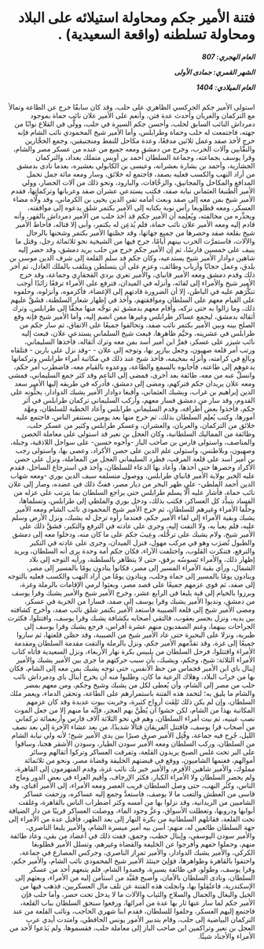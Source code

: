 <h1 dir="rtl">فتنة الأمير جكم ومحاولة استيلائه على البلاد ومحاولة تسلطنه (واقعة السعيدية) .</h1>

<h5 dir="rtl">العام الهجري:  807

الشهر القمري: جمادى الأولى

العام الميلادي: 1404</h5>

<p dir="rtl">استولى الأمير جكم الجركسي الظاهري على حلب، وقد كان سابقًا خرج عن الطاعة وتمالأ مع التركمان والعربان وأحدث عدة فتن، وأنعم على الأمير علان نائب حماة بموجود دمرداش النائب السابق لحلب، وأحسن جكم السيرة في حلب، وولَّى في القلاع نوابًا من جهته، فاجتمعت له حلب وحماة وطرابلس، وأما الأمير شيخ المحمودي نائب الشام فإنه خرج لأخذ صفد وعمل ثلاثين مدفعًا، وعدة مكاحل للنفط ومنجنيقين، وجمع الحجَّارين والنقَّابين وآلات الحرب، وخرج من دمشق ومعه جميع من عنده من عسكر مصر والشام، وقرا يوسف بجماعته، وجماعة السلطان أحمد بن أويس متملك بغداد، والتركمان الجشارية، وأحمد بن بشارة بعشرانه، وعيسى بن الكابولي بعشيره، بعدما نادى بدمشق من أراد النهب والكسب فعليه بصفد، فاجتمع له خلائق، وسار ومعه مائة جمل تحمل المدافع والمكاحل والمجانيق، والزحَّافات، والبارود، ونحو ذلك من آلات الحصار، وولي الأمير ألطنبغا العثماني نيابة صفد، فكتب يستدعي عشران صفد وعربانها وتركمانها، فقدم الأمير شيخ بمن معه إلى صفد وبعث أمامه تقي الدين يحيى بن الكرماني، وقد ولَّاه مضاء العسكر، ومعه قطلوبغا رأس نوبة بكتابه إلى الأمير بكتمر شلق يدعوه إلى موافقته، ويحذِّره من مخالفته، ويُعلِمه أن الأمير جكم قد أخذ حلب من الأمير دمرداش بالقهر، وأنه قادم إليه ومعه الأمير علان نائب حماة، فلم يُذعِن له بكتمر، وأبى إلا قتاله، فأحاط الأمير شيخ بقلعة صفد وحصرها من جميع جهاتها، وقد حصَّنها الأمير بكتمر وشحنها بالرجال والآلات، فاستمرَّت الحرب بينهم أيامًا، جرح فيها من الشيخية نحو ثلاثمائة رجل، وقتل ما ينيف على خمسين فارسًا، ثم إن الأمير جكم خرج من حلب يريد دمشق، وقد حضر إليه شاهين دوادار الأمير شيخ يستدعيه، وكان جكم قد سلم القلعة إلى شرف الدين موسى بن يلدق، وعمل حجابًا وأرباب وظائف، وعزم على أن يتسلطن ويتلقب بالملك العادل، ثم أخر ذلك وقدم دمشق ومعه الأمير قانباي، والأمير تغري بردي القجقاري وجماعة، وقد خرج الأمير شيخ والأمراء إلى لقائه، وأنزله في الميدان، فترفع على الأمراء ترفعًا زائدًا أوجب تنكُّرَهم عليه في الباطن، إلا أن الضرورة قادتهم إلى الإغضاء، فأكرموه، وأنزلوه، وحلفوه على القيام معهم على السلطان وموافقتهم، وأخذ في إظهار شعار السلطنة، فشَقَّ عليهم ذلك، وما زالوا به حتى تركه، وأقام معهم بدمشق ثم توجَّه منها مخفًّا إلى طرابلس، وترك أثقاله بدمشق، ليجمع عساكر طرابلس وغيرها ممن انضم إليه، وأما الأمير شيخ فإنه وقع الصلح بينه وبين الأمير بكتمر نائب صفد، وتحالفوا جميعًا على الاتفاق، ثم سار جكم من طرابلس في عشرينه، وخيَّم ظاهرها، فبعث شيخ السلماني يستدعي علان، فبعث إليه نائب شيزر على عسكر، ففرَّ ابن أمير أسد بمن معه وترك أثقاله، فأخذها السليماني، ورتب أمر قلعة صهيون، وجعل بيازير بها، وتوجه إلى علان - -وقد نزل على بارين - فتلقاه وبالغ في كرامته، وأنزله بمخيمه، فأخذ شيخ عند ذلك في مكاتبة أمراء طرابلس وتركمانها يدعوهم إلى طاعته، فأجابوه بالسمع والطاعة، ووعدوه بالقيام معه، فاضطرب أمر جكم، وانسلَّ عنه من معه، طائفة بعد أخرى، فمضى إلى الناعم وقد كثر جمع السليماني، فمشى ومعه علان يريدان جكم فتركهم، ومضى إلى دمشق، فأدركه في طريقه إليها الأمير سعد الدين إبراهيم بن غراب، ويشبك العثماني، وأقبغا دوادار الأمير يشبك الدوادار، يحثُّونه على القدوم، وقد سار من دمشق فسار معهم، وأركب السليماني تركمان طرابلس في أثر جكم، فأخذوا بعض أطرافه، وقدم السليماني طرابلس وأعاد الخطبة للسلطان، ومهَّد أمورها، وكتب يُعلِم السلطان بذلك، ثم خرج منها بعد يومين يستنفر الناس، فاجتمع عليه خلائق من التركمان، والعربان، والعشران، وعسكر طرابلس وكثير من عسكر حلب، وطائفة من المماليك السلطانية، وكان العجل بن نعير قد استولى على معاملة الحصن والمناصف، واستولى فارس بن صاحب الباز -وأخوه حسين- على سواحل اللاذقية، وجبلة، وصهيون، وبلاطنس، واستولى علم الدين على حصن الأكراد، وعصى بها، واستولى رجب بن أمير أسد على قلعة المرقب، فطرد السليماني العجل من المعاملة، ونزل على حصن الأكراد وحصرها حتى أخذها، وأعاد بها الدعاء للسلطان، وأخذ في استرجاع الساحل، فقدم عليه الخبر بولاية الأمير قانباي طرابلس، ووصول متسلمه سيف الدين بوري -ومعه شهاب الدين أحمد الملطي- على ظهر البحر من ديار مصر، ففتَّ ذلك في عضده، وصار إلى علان نائب حماة، فأشار عليه ألَّا يسلم طرابلس حتى يراجع السلطان بما يترتب على عزله من الفساد بتبدُّد كل العساكر، فكتب بذلك، ودخل بوري والملطي إلى طرابلس، وتسلماها، وحلَّفا الأمراء وغيرهم للسلطان، ثم خرج الأمير شيخ المحمودي نائب الشام ومعه الأمير يشبك وبقية الأمراء إلى لقاء الأمير جكم، فعندما رأوه ترجل له يشبك، ونزل الأرض وسلم عليه، فلم يعبأ به، ولا التفت إليه، وجرى على عادته في الترفع والتكبر، فشقَّ ذلك على الأمير شيخ، ولام يشبك على ترجُّله، وعِيبَ جكم على ما كان منه، ودخلوا معه إلى دمشق والطبول تُضرَب وهو في مركب مهول، فنزل الميدان، وجرى على عادته في التكبر والترفع، فتنكرت القلوب، واختلفت الآراء، فكان جكم أمة وحدة يرى أنه السلطان، ويريد إظهار ذلك، والأمراء تَسوسُه برفق، حتى لا يتظاهر بالسلطنة، ورأيه التوجه إلى بلاد الشمال، ورأي بقية الأمراء المسير إلى مصر، فكانوا ينادون يومًا بالمسير إلى مصر، وينادون يومًا بالمسير إلى حماة وحلب، وينادون يومًا من أراد النهب والكسب فعليه بالتوجه إلى صفد، ثم قوي عزمهم جميعًا على قصد مصر، وبعثوا لرمي الإقامات بالرملة وغزة، وبرزوا بالخيام إلى قبة يلبغا في الرابع عشر، وخرج الأمير شيخ والأمير يشبك وقرا يوسف من دمشق، وندبوا الأمير يشبك وقرا يوسف إلى صفد، فسارا من الخربة في عسكر، ومضى الأمير شيخ إلى قلعة الصبيبة فاستعد الأمير بكتمر شلق نائب صفد، وأخرج كشافته بين يديه، ونزل بجسر يعقوب، فالتقى أصحابه بكشافة يشبك وقرا يوسف، واقتتلوا، فكثرت الجراحات بينهما، وغنم الصفديون منهم عشرة أفراس، فرجع يشبك وقرا يوسف إلى طبرية، ونزلا على البحيرة حتى عاد الأمير شيخ من الصبيبة، وقد حصَّن قلعتها، ثم ساروا جميعًا إلى غزة، وقد تقدَّمهم الأمير جكم، ونزل بالرملة والتقت مقدمة السلطان ومقدمة الأمراء واقتتلوا، فرحل السلطان من بلبيس بكرة نهار الأربعاء، ونزل السعيدية فأتاه كتاب الأمراء الثلاثة: شيخ، وجكم، ويشبك، بأن سبب حركتهم ما جرى بين الأمير يشبك والأمير إينال باي ابن الأمير قجماس من حظ الأنفس، حتى توجه يشبك بمن معه إلى الشام، فكان بها من خراب البلاد، وهلاك الرعية ما كان، وطلبوا منه أن يخرج أينال باي ودمرداش نائب حلب من مصر إلى الشام، وأن يُعطى لكل من يشبك وشيخ وجكم، ومن معهم بمصر والشام ما يليق به؛ لتخمد هذه الفتنة باستمرارهم على الطاعة، وتحقن الدماء، ويعمر ملك السلطان، وإن لم يكن ذلك تَلِفَت أرواح كثيرة، وخربت بيوت عديدة وقد كان عزمهم المكاتبة بهذا من الشام، لكن خشوا أن يُظَنَّ بهم العجز، فإنَّه ما منهم إلا من جعل الموت نصب عينيه، ثم بيت أمراء السلطان، وهم في نحو الثلاثة آلاف فارس وأربعمائة تركماني من أصحاب قرا يوسف، فاقتتل الفريقان قتالًا شديدًا، من بعد عشاء الآخرة إلى بعد نصف الليل، جُرِح فيه جماعة، وقُتِل الأمير صرق صبرًا بين يدي الأمير شيخ؛ لأنه ولي نيابة الشام من السلطان، وركب السلطان ومعه الأمير سودن الطيار، وسودن الأشقر هجنا، وساقوا على البر تحت غلس الصبح يريدون القلعة، وتفرقت العساكر وتركوا أثقالهم وسائر أموالهم، فغنمها الشاميون، ووقع في قبضتهم الخليفة وقضاة مصر، ونحو من ثلاثمائة مملوك، والأمير شاهين الأفرم، والأمير خير بك نائب غزة، وقدم المنهزمون إلى القاهرة، ولم يحضر السلطان ولا الأمراء الكبار، فكثر الإرجاف، وأقيم العزاء في بعض الدور وماج الناس، وكثُر النهب، حتى وصل السلطان قريب العصر ومعه الأمراء، إلى الأمير أقباي، وقد قاسى من العطش والتعب ما لا يوصف، فاستعدَّ وجمع إليه عساكره، وزحفت عساكر الشاميين من الريدانية، وقد نزلوا بها من أمسه وكثر اضطراب الناس بالقاهرة، وغلقت أبوابها ودروبها، وتعطلت الأسواق، وعزَّ وجود الماء، ووصلت العساكر قريبًا من دار الضيافة تحت القلعة، فقاتلهم السلطانية من بكرة النهار إلى بعد الظهر، فأقبل عدة من الأمراء إلى جهة السلطان طائعين له، منهم: أسن بيه أمير ميسرة الشام، والأمير يلبغا الناصري، والأمير سودن اليوسفي، وإينال حطب، وجمق، ففت ذلك في أعضاد من بقي، وعاد طائفة منهم، وحملوا خفهم وأفرجوا عن الخليفة والقضاة وغيرهم، وتسلل الأمير قطلوبغا الكركي، والأمير يشبك الدوادار، والأمير تمراز الناصري، وجركس المصارع في جماعة، واختفوا بالقاهرة وظواهرها، فوَلِيَ حينئذ الأمير شيخ المحمودي نائب الشام، والأمير جكم، وقرا يوسف، وطولو، في طائفة يسيرة، وقصدوا الشام، فلم يتبعهم أحد من عسكر السلطان، ونادى السلطان بالأمان، وأصبح فقَيَّد من استأمن إليه من الأمراء، وبعثهم إلى الإسكندرية، فاعتُقِلوا بها، وانجلت هذه الفتنة عن تلف مال العسكريين، فذهب فيها من الخيل والبغال والجمال والسلاح والثياب والآلات ما لا يدخل تحت حصر، وأما حلب فإن الأمير جكم لما سار عنها ثار بها عدة من أمرائها، ورفعوا سنجق السلطان بباب القلعة، فاجتمع إليهم العسكر، وحلفوا للسلطان، فقدم ابنا شهري الحاجب، ونائب القلعة من عند التركمان البياضية إلى حلب، وقام بتدبير الأمور يونس الحافظي، وامتدت أيدي عرب العجل بن نعير وتراكمين ابن صاحب الباز إلى معاملة حلب، فقسموها، ولم يَدَعوا لأحد من الأمراء والأجناد شيئًا.</p></br>
